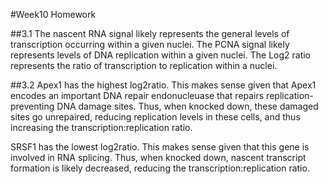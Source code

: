 #Week10 Homework



##3.1 
The nascent RNA signal likely represents the general levels of transcription occurring within a given nuclei. The PCNA signal likely represents levels of DNA replication within a given nuclei. The Log2 ratio represents the ratio of transcription to replication within a nuclei. 

##3.2 
Apex1 has the highest log2ratio. This makes sense given that Apex1 encodes an important DNA repair endonucleuase that repairs replication-preventing DNA damage sites. Thus, when knocked down, these damaged sites go unrepaired, reducing replication levels in these cells, and thus increasing the transcription:replication ratio. 

SRSF1 has the lowest log2ratio. This makes sense given that this gene is involved in RNA splicing. Thus, when knocked down, nascent transcript formation is likely decreased, reducing the transcription:replication ratio. 